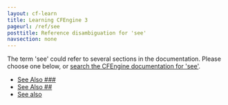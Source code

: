 ```yaml
---
layout: cf-learn
title: Learning CFEngine 3
pageurl: /ref/see
posttitle: Reference disambiguation for 'see'
navsection: none
---
```


The term 'see' could refer to several sections in the documentation. Please choose one below, or
[search the CFEngine documentation for 'see'](http://docs.cfengine.com/latest/search.html?q=see).

- [See Also \#\#\#](http://docs.cfengine.com/latest/enterprise-cfengine-guide-design-center.html#see-also-###)
- [See Also \#\#](http://docs.cfengine.com/latest/guide-writing-and-serving-policy.html#see-also-##)
- [See also](http://docs.cfengine.com/latest/guide-installation-and-configuration-general-installation-common_next_steps.html#see-also)
